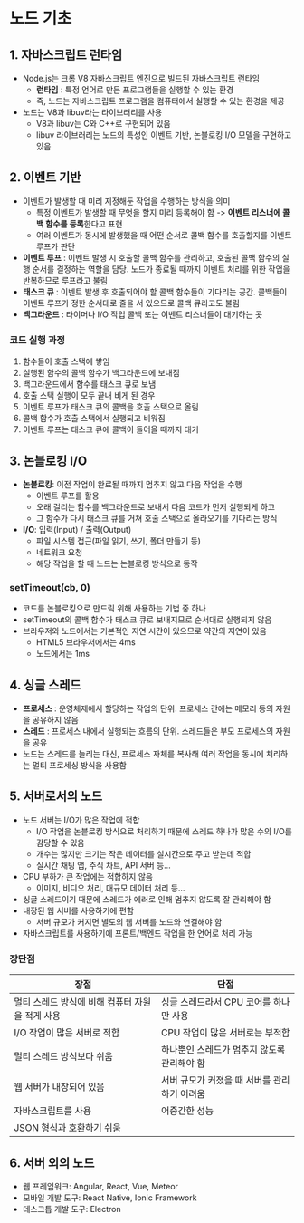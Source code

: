 노드 기초
========

## 1. 자바스크립트 런타임

- Node.js는 크롬 V8 자바스크립트 엔진으로 빌드된 자바스크립트 런타임
  - **런타임** : 특정 언어로 만든 프로그램들을 실행할 수 있는 환경
  - 즉, 노드는 자바스크립트 프로그램을 컴퓨터에서 실행할 수 있는 환경을 제공
- 노드는 V8과 libuv라는 라이브러리를 사용
  - V8과 libuv는 C와 C++로 구현되어 있음
  - libuv 라이브러리는 노드의 특성인 이벤트 기반, 논블로킹 I/O 모델을 구현하고 있음


## 2. 이벤트 기반

- 이벤트가 발생할 때 미리 지정해둔 작업을 수행하는 방식을 의미
  - 특정 이벤트가 발생할 때 무엇을 할지 미리 등록해야 함 -> **이벤트 리스너에 콜백 함수를 등록**한다고 표현
  - 여러 이벤트가 동시에 발생했을 때 어떤 순서로 콜백 함수를 호출할지를 이벤트 루프가 판단
- **이벤트 루프** : 이벤트 발생 시 호출할 콜백 함수를 관리하고, 호출된 콜백 함수의 실행 순서를 결정하는 역할을 담당. 노드가 종료될 때까지 이벤트 처리를 위한 작업을 반복하므로 루프라고 불림
- **태스크 큐** : 이벤트 발생 후 호출되어야 할 콜백 함수들이 기다리는 공간. 콜백들이 이벤트 루프가 정한 순서대로 줄을 서 있으므로 콜백 큐라고도 불림
- **백그라운드** : 타이머나 I/O 작업 콜백 또는 이벤트 리스너들이 대기하는 곳

### 코드 실행 과정

1. 함수들이 호출 스택에 쌓임
2. 실행된 함수의 콜백 함수가 백그라운드에 보내짐
3. 백그라운드에서 함수를 태스크 큐로 보냄
4. 호출 스택 실행이 모두 끝내 비게 된 경우
5. 이벤트 루프가 태스크 큐의 콜백을 호출 스택으로 올림
6. 콜백 함수가 호출 스택에서 실행되고 비워짐
7. 이벤트 루프는 태스크 큐에 콜백이 들어올 때까지 대기


## 3. 논블로킹 I/O

- **논블로킹**: 이전 작업이 완료될 때까지 멈추지 않고 다음 작업을 수행
  - 이벤트 루프를 활용
  - 오래 걸리는 함수를 백그라운드로 보내서 다음 코드가 먼저 실행되게 하고
  - 그 함수가 다시 태스크 큐를 거쳐 호출 스택으로 올라오기를 기다리는 방식
- **I/O**: 입력(Input) / 출력(Output)
  - 파일 시스템 접근(파일 읽기, 쓰기, 폴더 만들기 등)
  - 네트워크 요청
  - 해당 작업을 할 때 노드는 논블로킹 방식으로 동작

### setTimeout(cb, 0)

- 코드를 논블로킹으로 만드릭 위해 사용하는 기법 중 하나
- setTimeout의 콜백 함수가 태스크 큐로 보내지므로 순서대로 실행되지 않음
- 브라우저와 노드에서는 기본적인 지연 시간이 있으므로 약간의 지연이 있음
  - HTML5 브라우저에서는 4ms
  - 노드에서는 1ms

## 4. 싱글 스레드

- **프로세스** : 운영체제에서 할당하는 작업의 단위. 프로세스 간에는 메모리 등의 자원을 공유하지 않음
- **스레드** : 프로세스 내에서 실행되는 흐름의 단위. 스레드들은 부모 프로세스의 자원을 공유
- 노드는 스레드를 늘리는 대신, 프로세스 자체를 복사해 여러 작업을 동시에 처리하는 멀티 프로세싱 방식을 사용함


## 5. 서버로서의 노드

- 노드 서버는 I/O가 많은 작업에 적합
  - I/O 작업을 논블로킹 방식으로 처리하기 때문에 스레드 하나가 많은 수의 I/O를 감당할 수 있음
  - 개수는 많지만 크기는 작은 데이터를 실시간으로 주고 받는데 적합
  - 실시간 채팅 앱, 주식 차트, API 서버 등...
- CPU 부하가 큰 작업에는 적합하지 않음
  - 이미지, 비디오 처리, 대규모 데이터 처리 등...
- 싱글 스레드이기 때문에 스레드가 에러로 인해 멈추지 않도록 잘 관리해야 함
- 내장된 웹 서버를 사용하기에 편함
  - 서버 규모가 커지면 별도의 웹 서버를 노드와 연결해야 함
- 자바스크립트를 사용하기에 프론트/백엔드 작업을 한 언어로 처리 가능

### 장단점

| 장점 | 단점 |
|-|-|
| 멀티 스레드 방식에 비해 컴퓨터 자원을 적게 사용 | 싱글 스레드라서 CPU 코어를 하나만 사용 |
| I/O 작업이 많은 서버로 적합 | CPU 작업이 많은 서버로는 부적합 |
| 멀티 스레드 방식보다 쉬움 | 하나뿐인 스레드가 멈추지 않도록 관리해야 함 |
| 웹 서버가 내장되어 있음 | 서버 규모가 커졌을 때 서버를 관리하기 어려움 |
| 자바스크립트를 사용 | 어중간한 성능 |
| JSON 형식과 호환하기 쉬움 |  |


## 6. 서버 외의 노드

- 웹 프레임워크: Angular, React, Vue, Meteor
- 모바일 개발 도구: React Native, Ionic Framework
- 데스크톱 개발 도구: Electron
